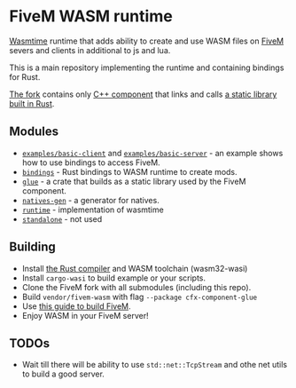 # FiveM WASM runtime
[Wasmtime](https://wasmtime.dev) runtime that adds ability to create and use WASM files on [FiveM](https://fivem.net) severs and clients in additional to js and lua.

This is a main repository implementing the runtime and containing bindings for Rust.

[The fork](https://github.com/zottce/fivem) contains only [C++ component](https://github.com/ZOTTCE/fivem/tree/wasm/code/components/citizen-scripting-wasm) that links and calls [a static library built in Rust](glue/).

## Modules
* [`examples/basic-client`](examples/basic-client/) and [`examples/basic-server`](examples/basic-server/) - an example shows how to use bindings to access FiveM.
* [`bindings`](bindings/) - Rust bindings to WASM runtime to create mods.
* [`glue`](glue/) - a crate that builds as a static library used by the FiveM component.
* [`natives-gen`](natives-gen/) - a generator for natives.
* [`runtime`](runtime/) - implementation of wasmtime
* [`standalone`](standalone/) - not used

## Building
* Install [the Rust compiler](https://rust-lang.org) and WASM toolchain (wasm32-wasi)
* Install `cargo-wasi` to build example or your scripts.
* Clone the FiveM fork with all submodules (including this repo).
* Build `vendor/fivem-wasm` with flag `--package cfx-component-glue`
* Use [this guide to build FiveM](https://github.com/citizenfx/fivem/blob/master/docs/building.md).
* Enjoy WASM in your FiveM server!

## TODOs
* Wait till there will be ability to use `std::net::TcpStream` and othe net utils to build a good server.
